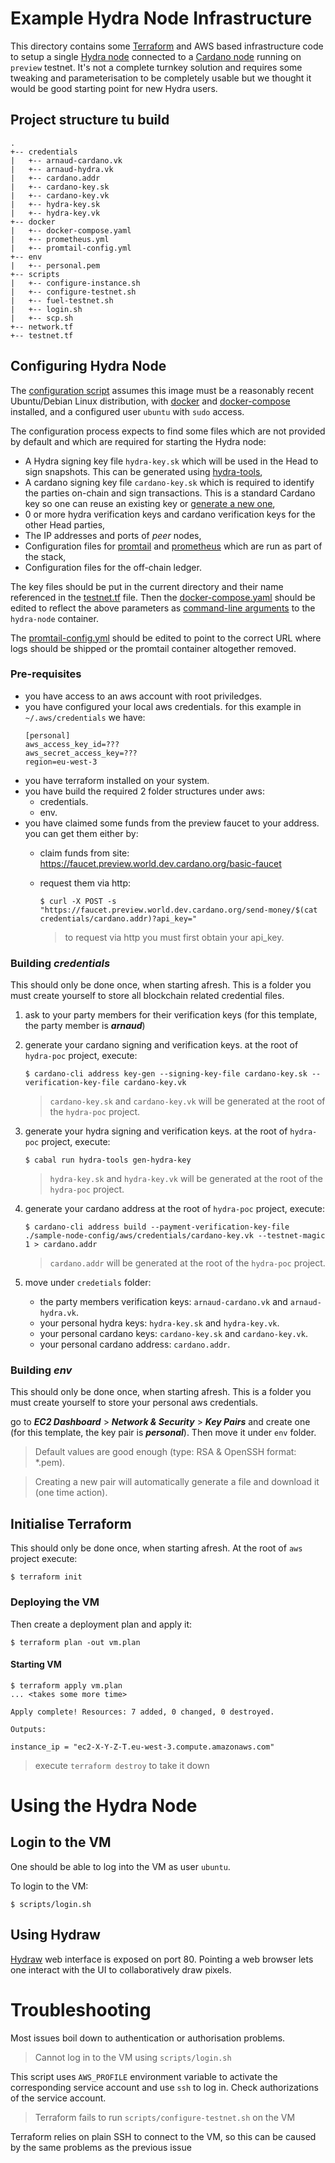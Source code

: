 # Example Hydra Node Infrastructure

This directory contains some [Terraform](https://www.hashicorp.com/products/terraform) and AWS based infrastructure code to setup a single [Hydra node](https://hydra.family/head-protocol/docs/getting-started/installation) connected to a [Cardano node](https://docs.cardano.org/getting-started/installing-the-cardano-node) running on `preview` testnet. It's not a complete turnkey solution and requires some tweaking and parameterisation to be completely usable but we thought it would be good starting point for new Hydra users.

## Project structure tu build
```
.
+-- credentials
|   +-- arnaud-cardano.vk
|   +-- arnaud-hydra.vk
|   +-- cardano.addr
|   +-- cardano-key.sk
|   +-- cardano-key.vk
|   +-- hydra-key.sk
|   +-- hydra-key.vk
+-- docker
|   +-- docker-compose.yaml
|   +-- prometheus.yml
|   +-- promtail-config.yml
+-- env
|   +-- personal.pem
+-- scripts
|   +-- configure-instance.sh
|   +-- configure-testnet.sh
|   +-- fuel-testnet.sh
|   +-- login.sh
|   +-- scp.sh
+-- network.tf
+-- testnet.tf
```

## Configuring Hydra Node
The [configuration script](./scripts/configure-testnet.sh) assumes this image must be a reasonably recent Ubuntu/Debian Linux distribution, with [docker](https://docker.io) and [docker-compose](https://docs.docker.com/compose/) installed, and a configured user `ubuntu` with `sudo` access.

The configuration process expects to find some files which are not provided by default and which are required for starting the Hydra node:
* A Hydra signing key file `hydra-key.sk` which will be used in the Head to sign snapshots.
  This can be generated using [hydra-tools](https://hydra.family/head-protocol/docs/getting-started/quickstart#hydra-keys),
* A cardano signing key file  `cardano-key.sk` which is required to identify the parties on-chain and sign transactions.
  This is a standard Cardano key so one can reuse an existing key or [generate a new one](https://hydra.family/head-protocol/docs/getting-started/quickstart#cardano-keys),
* 0 or more hydra verification keys and cardano verification keys for the other Head parties,
* The IP addresses and ports of _peer_ nodes,
* Configuration files for [promtail](https://grafana.com/docs/loki/latest/clients/promtail/) and [prometheus](https://prometheus.io/) which are run as part of the stack,
* Configuration files for the off-chain ledger.

The key files should be put in the current directory and their name referenced in the [testnet.tf](./testnet.tf) file. Then the [docker-compose.yaml](./docker/docker-compose.yaml) should be edited to reflect the above parameters as [command-line arguments](https://hydra.family/head-protocol/docs/getting-started/quickstart) to the `hydra-node` container.

The [promtail-config.yml](./docker/promtail-config.yml) should be edited to point to the correct URL where logs should be shipped or the promtail container altogether removed.

### Pre-requisites
- you have access to an aws account with root priviledges.
- you have configured your local aws credentials. 
for this example in `~/.aws/credentials` we have:
    ```
    [personal]
    aws_access_key_id=???
    aws_secret_access_key=???
    region=eu-west-3
    ```
- you have terraform installed on your system.
- you have build the required 2 folder structures under aws:
    + credentials.
    + env.
- you have claimed some funds from the preview faucet to your address.
you can get them either by:
    + claim funds from site:
        https://faucet.preview.world.dev.cardano.org/basic-faucet
    + request them via http: 
        ```
        $ curl -X POST -s "https://faucet.preview.world.dev.cardano.org/send-money/$(cat credentials/cardano.addr)?api_key="
        ```
    
        > to request via http you must first obtain your api_key.

### Building ***credentials***
This should only be done once, when starting afresh.
This is a folder you must create yourself to store all blockchain related credential files.

1. ask to your party members for their verification keys (for this template, the party member is ***arnaud***)

2. generate your cardano signing and verification keys.
at the root of `hydra-poc` project, execute:
    ```
    $ cardano-cli address key-gen --signing-key-file cardano-key.sk --verification-key-file cardano-key.vk
    ```
    > `cardano-key.sk` and `cardano-key.vk` will be generated at the root of the `hydra-poc` project.

3. generate your hydra signing and verification keys.
at the root of `hydra-poc` project, execute:
    ```
    $ cabal run hydra-tools gen-hydra-key
    ```
    > `hydra-key.sk` and `hydra-key.vk` will be generated at the root of the `hydra-poc` project.

4. generate your cardano address
at the root of `hydra-poc` project, execute:
    ```
    $ cardano-cli address build --payment-verification-key-file ./sample-node-config/aws/credentials/cardano-key.vk --testnet-magic 1 > cardano.addr
    ```
    > `cardano.addr` will be generated at the root of the `hydra-poc` project.

5. move under `credetials` folder:
    - the party members verification keys: `arnaud-cardano.vk` and `arnaud-hydra.vk`.
    - your personal hydra keys: `hydra-key.sk` and `hydra-key.vk`.
    - your personal cardano keys: `cardano-key.sk` and `cardano-key.vk`.
    - your personal cardano address: `cardano.addr`.

### Building ***env***
This should only be done once, when starting afresh.
This is a folder you must create yourself to store your personal aws credentials.

go to ***EC2 Dashboard*** > ***Network & Security*** > ***Key Pairs*** and create one (for this template, the key pair is ***personal***). 
Then move it under `env` folder.

> Default values are good enough (type: RSA & OpenSSH format: *.pem).

> Creating a new pair will automatically generate a file and download it (one time action).

## Initialise Terraform
This should only be done once, when starting afresh.
At the root of `aws` project execute:
```
$ terraform init
```

### Deploying the VM
Then create a deployment plan and apply it:
```
$ terraform plan -out vm.plan
```

#### Starting VM

```
$ terraform apply vm.plan
... <takes some more time>

Apply complete! Resources: 7 added, 0 changed, 0 destroyed.

Outputs:

instance_ip = "ec2-X-Y-Z-T.eu-west-3.compute.amazonaws.com"
```

> execute `terraform destroy` to take it down


# Using the Hydra Node

## Login to the VM

One should be able to log into the VM as user `ubuntu`.

To login to the VM:

```
$ scripts/login.sh
```

## Using Hydraw

[Hydraw](../../hydraw/README.md) web interface is exposed on port 80. Pointing a web browser lets one interact with the UI to collaboratively draw pixels.

# Troubleshooting

Most issues boil down to authentication or authorisation problems.

> Cannot log in to the VM using `scripts/login.sh`

This script uses `AWS_PROFILE` environment variable to activate the corresponding service account and use `ssh` to log in. Check authorizations of the service account.

> Terraform fails to run `scripts/configure-testnet.sh` on the VM

Terraform relies on plain SSH to connect to the VM, so this can be caused by the same problems as the previous issue
